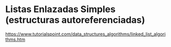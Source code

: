 # Listas Enlazadas Simples (estructuras autoreferenciadas)

https://www.tutorialspoint.com/data_structures_algorithms/linked_list_algorithms.htm

